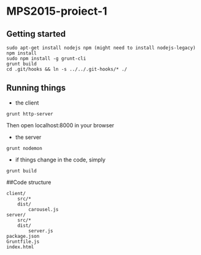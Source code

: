 # MPS2015-proiect-1

## Getting started
```
sudo apt-get install nodejs npm (might need to install nodejs-legacy)
npm install
sudo npm install -g grunt-cli
grunt build
cd .git/hooks && ln -s ../../.git-hooks/* ./
```

## Running things
- the client

```
grunt http-server
```

Then open localhost:8000 in your browser

- the server

```
grunt nodemon
```

- if things change in the code, simply

```
grunt build
```

##Code structure
<!-- language:console -->

    client/
        src/*
        dist/
            carousel.js
    server/
        src/*
        dist/
            server.js
    package.json
    Gruntfile.js
    index.html
